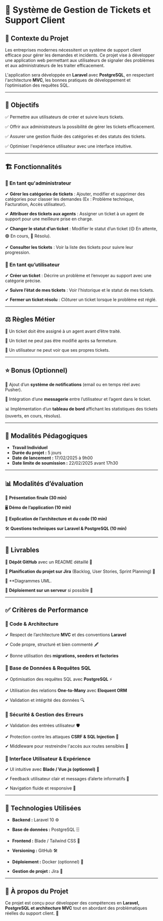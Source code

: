 
# 🚀 Système de Gestion de Tickets et Support Client

## 📌 Contexte du Projet
Les entreprises modernes nécessitent un système de support client efficace pour gérer les demandes et incidents. Ce projet vise à développer une application web permettant aux utilisateurs de signaler des problèmes et aux administrateurs de les traiter efficacement.

L'application sera développée en **Laravel** avec **PostgreSQL**, en respectant l'architecture **MVC**, les bonnes pratiques de développement et l’optimisation des requêtes SQL.

---

## 🎯 Objectifs

✅ Permettre aux utilisateurs de créer et suivre leurs tickets.

✅ Offrir aux administrateurs la possibilité de gérer les tickets efficacement.

✅ Assurer une gestion fluide des catégories et des statuts des tickets.

✅ Optimiser l'expérience utilisateur avec une interface intuitive.

---

## 🏗️ Fonctionnalités

### **🔹 En tant qu'administrateur**
✔ **Gérer les catégories de tickets** : Ajouter, modifier et supprimer des catégories pour classer les demandes (Ex : Problème technique, Facturation, Accès utilisateur).

✔ **Attribuer des tickets aux agents** : Assigner un ticket à un agent de support pour une meilleure prise en charge.

✔ **Changer le statut d’un ticket** : Modifier le statut d’un ticket (🟡 En attente, 🟢 En cours, 🔴 Résolu).

✔ **Consulter les tickets** : Voir la liste des tickets pour suivre leur progression.

### **🔹 En tant qu’utilisateur**

✔ **Créer un ticket** : Décrire un problème et l’envoyer au support avec une catégorie précise.

✔ **Suivre l’état de mes tickets** : Voir l'historique et le statut de mes tickets.

✔ **Fermer un ticket résolu** : Clôturer un ticket lorsque le problème est réglé.

---

## ⚖️ Règles Métier

📌 Un ticket doit être assigné à un agent avant d’être traité.

📌 Un ticket ne peut pas être modifié après sa fermeture.

📌 Un utilisateur ne peut voir que ses propres tickets.

---

## ⭐ Bonus (Optionnel)

🔔 Ajout d’un **système de notifications** (email ou en temps réel avec Pusher).

💬 Intégration d’une **messagerie** entre l’utilisateur et l’agent dans le ticket.

📊 Implémentation d’un **tableau de bord** affichant les statistiques des tickets (ouverts, en cours, résolus).

---

## 📝 Modalités Pédagogiques

- **Travail Individuel**
- **Durée du projet :** 5 jours
- **Date de lancement :** 17/02/2025 à 9h00
- **Date limite de soumission :** 22/02/2025 avant 17h30

---

## 📊 Modalités d’évaluation

🎤 **Présentation finale (30 min)**

🖥 **Démo de l’application (10 min)**

📂 **Explication de l’architecture et du code (10 min)**

🛠 **Questions techniques sur Laravel & PostgreSQL (10 min)**

---

## 📎 Livrables

📌 **Dépôt GitHub** avec un README détaillé 📄

📌 **Planification du projet sur Jira** (Backlog, User Stories, Sprint Planning) 📅

📌 **Diagrammes UML.

📌 **Déploiement sur un serveur** si possible 🚀

---

## ✅ Critères de Performance

### **📌 Code & Architecture**

✔ Respect de l’architecture **MVC** et des conventions **Laravel**

✔ Code propre, structuré et bien commenté 🖋

✔ Bonne utilisation des **migrations, seeders et factories**

### **📌 Base de Données & Requêtes SQL**

✔ Optimisation des requêtes SQL avec **PostgreSQL** ⚡

✔ Utilisation des relations **One-to-Many** avec **Eloquent ORM**

✔ Validation et intégrité des données 🔍

### **📌 Sécurité & Gestion des Erreurs**

✔ Validation des entrées utilisateur 🛡️

✔ Protection contre les attaques **CSRF & SQL Injection** 🚨

✔ Middleware pour restreindre l'accès aux routes sensibles 🔑

### **📌 Interface Utilisateur & Expérience**

✔ UI intuitive avec **Blade / Vue.js (optionnel)** 🎨

✔ Feedback utilisateur clair et messages d’alerte informatifs 🔔

✔ Navigation fluide et responsive 📱

---

## 🚀 Technologies Utilisées

- **Backend :** Laravel 10 ⚙️
  
- **Base de données :** PostgreSQL 🗄️
  
- **Frontend :** Blade / Tailwind CSS 🎨
  
- **Versioning :** GitHub 🛠️
  
- **Déploiement :** Docker (optionnel) 🐳
  
- **Gestion de projet :** Jira 📅

---

## 📢 À propos du Projet

Ce projet est conçu pour développer des compétences en **Laravel, PostgreSQL et architecture MVC** tout en abordant des problématiques réelles du support client. 🚀

